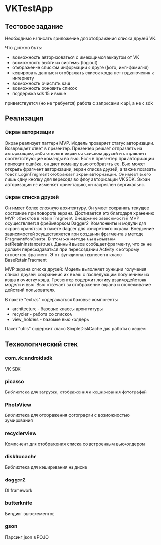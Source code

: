 # VKTestApp

## Тестовое задание

Необходимо написать приложение для отображения списка друзей VK.

Что должно быть:

- возможность авторизоваться с имеющимся аккаутом от VK
- возможность выйти из системы (log out)
- отображение списком информации о друге (фото, имя-фамилия)
- кешировать данные и отображать список когда нет подключения к интернету
- возможность очистить кэш 
- возможность обновить список
- поддержка sdk 15 и выше

приветствуется (но не требуется) работа с запросами к api, а не с sdk

## Реализация

### Экран авторизации

Экран реализует паттерн MVP.
Модель проверяет статус авторизации. Возвращает ответ в презентер.
Презентер решает отправлять на авторизацию, либо открыть экран со списком друзей и отправляет соответствующие команды во вью.
Если в презентер при авторизации приходит ошибка, он дает команду вью отобразить ее.
Вью может открыть фрагмент авторизации, экран списка друзей, а также показать тоаст.
LoginFragment отображает экран авторизации. Он имеет всего лишь одну кнопку для перехода во флоу авторизации VK SDK.
Экран авторизации не изменяет ориентацию, он закреплен вертикально.

### Экран списка друзей

Он имеет более сложную архитектуру. Он умеет сохранять текущее состояние при повороте экрана.
Достигается это благодаря хранению MVP-объектов в retain Fragment.
Внедрение зависимостей MVP осуществляется фреймворком Dagger2.
Компоненты и модули для экрана храняться в пакете dagger для конкретного экрана.
Внедрение зависимостей осуществляется при создании фрагмента в методе Fragment#onCreate.
В этом же методе мы вызываем setRetainInstance(true).
Данный вызов сообщает фрагменту, что он не должен пересоздаваться при пересоздании Activity к которому относится фрагмент.
Этот функционал вынесен в класс BaseRetainFragment

MVP экрана списка друзей:
Модель выполняет функции получения списка друзей, сохранения их в кэш с последующим получением из кэша и очистку кэша.
Презентер содержит логику взаимодействия модели и вью.
Вью отвечает за отображение экрана и отслеживание действий пользователя.

В пакете "extras" содеражаться базовые компоненты
- architecture - базовые классы архитектуры
- recycler - работа со списком
- view_holders - базовые вью холдеры

Пакет "utils" содержит класс SimpleDiskCache для работы с кэшем



## Технологический стек

### com.vk:androidsdk
VK SDK

### picasso
Библиотека для загрузки, отображения и кеширования фотографий

### PhotoView
Библиотека для отображения фотографий с возможностью зумирования

### recyclerview
Компонент для отображения списка со встроенным вьюхолдером

### disklrucache
Библиотека для кэширования на диске

### dagger2
DI framework

### butterknife
Биндинг вьюэлементов

### gson
Парсинг json в POJO

